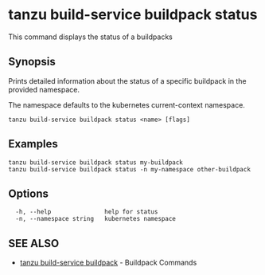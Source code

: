 # tanzu build-service buildpack status

This command displays the status of a buildpacks

## Synopsis

Prints detailed information about the status of a specific buildpack in the provided namespace.

The namespace defaults to the kubernetes current-context namespace.

```console
tanzu build-service buildpack status <name> [flags]
```

## Examples

```console
tanzu build-service buildpack status my-buildpack
tanzu build-service buildpack status -n my-namespace other-buildpack
```

## Options

```console
  -h, --help               help for status
  -n, --namespace string   kubernetes namespace
```

## SEE ALSO

* [tanzu build-service buildpack](tanzu_build-service_buildpack.md)	 - Buildpack Commands
